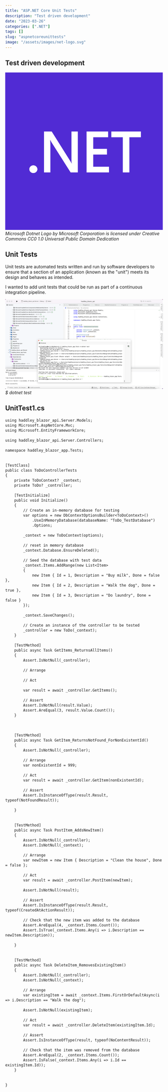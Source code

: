 ```yaml
---
title: "ASP.NET Core Unit Tests"
description: "Test driven development"
date: "2023-03-26"
categories: [".NET"]
tags: []
slug: "aspnetcoreunittests"
image: "/assets/images/net-logo.svg"
---
```


## Test driven development

![](/assets/images/aspnetcoreunittests/net-logo.svg)
*Microsoft Dotnet Logo by Microsoft Corporation is licensed under Creative Commons CC0 1.0 Universal Public Domain Dedication*


## Unit Tests

Unit tests are automated tests written and run by software developers to ensure that a section of an application (known as the "unit") meets its design and behaves as intended.

I wanted to add unit tests that could be run as part of a continuous integration pipeline.

![](/assets/images/aspnetcoreunittests/screen-shot-2023-03-26-at-10.49.22-am-1536x877.png)
*$ dotnet test*


## UnitTest1.cs

```text
using haddley_blazor_api.Server.Models;
using Microsoft.AspNetCore.Mvc;
using Microsoft.EntityFrameworkCore;

using haddley_blazor_api.Server.Controllers;

namespace haddley_blazor_app.Tests;


[TestClass]
public class ToDoControllerTests
{
    private ToDoContext? _context;
    private ToDo? _controller;

    [TestInitialize]
    public void Initialize()
    {
        // Create an in-memory database for testing
        var options = new DbContextOptionsBuilder<ToDoContext>()
            .UseInMemoryDatabase(databaseName: "ToDo_TestDatabase")
            .Options;

        _context = new ToDoContext(options);

        // reset in memory database
        _context.Database.EnsureDeleted();

        // Seed the database with test data
        _context.Items.AddRange(new List<Item>
        {
            new Item { Id = 1, Description = "Buy milk", Done = false },
            new Item { Id = 2, Description = "Walk the dog", Done = true },
            new Item { Id = 3, Description = "Do laundry", Done = false }
        });

        _context.SaveChanges();

        // Create an instance of the controller to be tested
        _controller = new ToDo(_context);
    }

    [TestMethod]
    public async Task GetItems_ReturnsAllItems()
    {
        Assert.IsNotNull(_controller);

        // Arrange

        // Act

        var result = await _controller.GetItems();

        // Assert
        Assert.IsNotNull(result.Value);
        Assert.AreEqual(3, result.Value.Count());
    }



    [TestMethod]
    public async Task GetItem_ReturnsNotFound_ForNonExistentId()
    {
        Assert.IsNotNull(_controller);

        // Arrange
        var nonExistentId = 999;

        // Act
        var result = await _controller.GetItem(nonExistentId);

        // Assert
        Assert.IsInstanceOfType(result.Result, typeof(NotFoundResult));

    }


    [TestMethod]
    public async Task PostItem_AddsNewItem()
    {
        Assert.IsNotNull(_controller);
        Assert.IsNotNull(_context);

        // Arrange
        var newItem = new Item { Description = "Clean the house", Done = false };

        // Act
        var result = await _controller.PostItem(newItem);

        Assert.IsNotNull(result);

        // Assert
        Assert.IsInstanceOfType(result.Result, typeof(CreatedAtActionResult));

        // Check that the new item was added to the database
        Assert.AreEqual(4, _context.Items.Count());
        Assert.IsTrue(_context.Items.Any(i => i.Description == newItem.Description));

    }


    [TestMethod]
    public async Task DeleteItem_RemovesExistingItem()
    {
        Assert.IsNotNull(_controller);
        Assert.IsNotNull(_context);

        // Arrange
        var existingItem = await _context.Items.FirstOrDefaultAsync(i => i.Description == "Walk the dog");

        Assert.IsNotNull(existingItem);

        // Act
        var result = await _controller.DeleteItem(existingItem.Id);

        // Assert
        Assert.IsInstanceOfType(result, typeof(NoContentResult));

        // Check that the item was removed from the database
        Assert.AreEqual(2, _context.Items.Count());
        Assert.IsFalse(_context.Items.Any(i => i.Id == existingItem.Id));
    }


}
```
